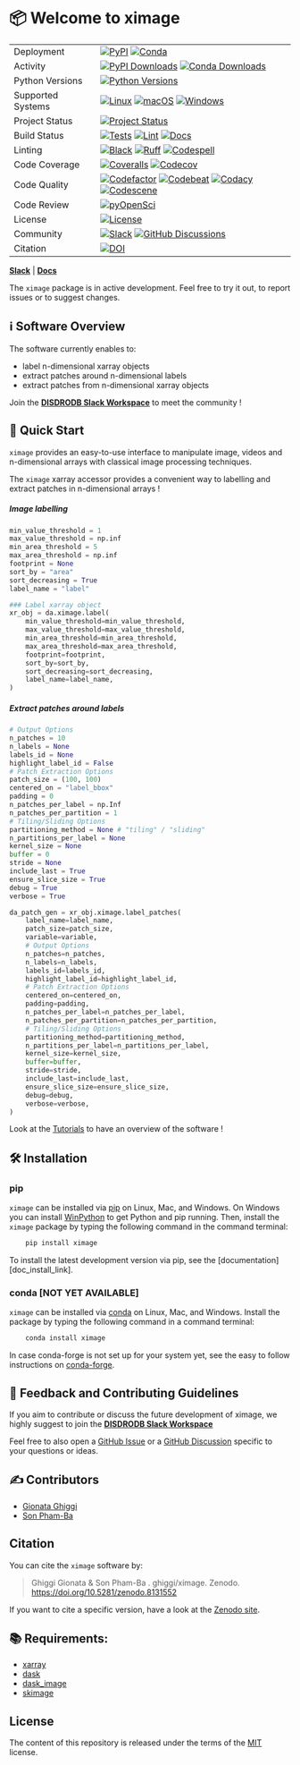 # 📦 Welcome to ximage

|                      |                                                |
| -------------------- | ---------------------------------------------- |
| Deployment           | [![PyPI](https://badge.fury.io/py/ximage.svg?style=flat)](https://pypi.org/project/ximage/) [![Conda](https://img.shields.io/conda/vn/conda-forge/ximage.svg?logo=conda-forge&logoColor=white&style=flat)](https://anaconda.org/conda-forge/ximage) |
| Activity             | [![PyPI Downloads](https://img.shields.io/pypi/dm/ximage.svg?label=PyPI%20downloads&style=flat)](https://pypi.org/project/ximage/) [![Conda Downloads](https://img.shields.io/conda/dn/conda-forge/ximage.svg?label=Conda%20downloads&style=flat)](https://anaconda.org/conda-forge/ximage) |
| Python Versions      | [![Python Versions](https://img.shields.io/badge/Python-3.8%20%203.9%20%203.10%20%203.11%20%203.12-blue?style=flat)](https://www.python.org/downloads/) |
| Supported Systems    | [![Linux](https://img.shields.io/github/actions/workflow/status/ghiggi/ximage/.github/workflows/tests.yml?label=Linux&style=flat)](https://github.com/ghiggi/ximage/actions/workflows/tests.yml) [![macOS](https://img.shields.io/github/actions/workflow/status/ghiggi/ximage/.github/workflows/tests.yml?label=macOS&style=flat)](https://github.com/ghiggi/ximage/actions/workflows/tests.yml) [![Windows](https://img.shields.io/github/actions/workflow/status/ghiggi/ximage/.github/workflows/tests_windows.yml?label=Windows&style=flat)](https://github.com/ghiggi/ximage/actions/workflows/tests_windows.yml) |
| Project Status       | [![Project Status](https://www.repostatus.org/badges/latest/active.svg?style=flat)](https://www.repostatus.org/#active) |
| Build Status         | [![Tests](https://github.com/ghiggi/ximage/actions/workflows/tests.yml/badge.svg?style=flat)](https://github.com/ghiggi/ximage/actions/workflows/tests.yml) [![Lint](https://github.com/ghiggi/ximage/actions/workflows/lint.yml/badge.svg?style=flat)](https://github.com/ghiggi/ximage/actions/workflows/lint.yml) [![Docs](https://readthedocs.org/projects/ximage/badge/?version=latest&style=flat)](https://ximage.readthedocs.io/en/latest/) |
| Linting              | [![Black](https://img.shields.io/badge/code%20style-black-000000.svg?style=flat)](https://github.com/psf/black) [![Ruff](https://img.shields.io/endpoint?url=https://raw.githubusercontent.com/astral-sh/ruff/main/assets/badge/v2.json&style=flat)](https://github.com/astral-sh/ruff) [![Codespell](https://img.shields.io/badge/Codespell-enabled-brightgreen?style=flat)](https://github.com/codespell-project/codespell) |
| Code Coverage        | [![Coveralls](https://coveralls.io/repos/github/ghiggi/ximage/badge.svg?branch=main&style=flat)](https://coveralls.io/github/ghiggi/ximage?branch=main) [![Codecov](https://codecov.io/gh/ghiggi/ximage/branch/main/graph/badge.svg?style=flat)](https://codecov.io/gh/ghiggi/ximage) |
| Code Quality         | [![Codefactor](https://www.codefactor.io/repository/github/ghiggi/ximage/badge?style=flat)](https://www.codefactor.io/repository/github/ghiggi/ximage) [![Codebeat](https://codebeat.co/badges/14ff831b-f064-4bdd-a2e2-72ffdf28a35a?style=flat)](https://codebeat.co/projects/github-com-ghiggi-ximage-main) [![Codacy](https://app.codacy.com/project/badge/Grade/d823c50a7ad14268bd347b5aba384623?style=flat)](https://app.codacy.com/gh/ghiggi/ximage/dashboard?utm_source=gh&utm_medium=referral&utm_content=&utm_campaign=Badge_grade) [![Codescene](https://codescene.io/projects/41869/status-badges/code-health?style=flat)](https://codescene.io/projects/41869/) |
| Code Review          | [![pyOpenSci](https://tinyurl.com/XXXX)](#) |
| License              | [![License](https://img.shields.io/github/license/ghiggi/ximage?style=flat)](https://github.com/ghiggi/ximage/blob/main/LICENSE) |
| Community            | [![Slack](https://img.shields.io/badge/Slack-ximage-green.svg?logo=slack&style=flat)](https://join.slack.com/t/xarray-tools/shared_invite/zt-28f5r0n75-ygNZN5omemhz72NM~WKUHA) [![GitHub Discussions](https://img.shields.io/badge/GitHub-Discussions-green?logo=github&style=flat)](https://github.com/ghiggi/ximage/discussions) |
| Citation             | [![DOI](https://zenodo.org/badge/664629093.svg?style=flat)](https://zenodo.org/records/8131553) |

 [**Slack**](https://join.slack.com/t/xarray-tools/shared_invite/zt-28f5r0n75-ygNZN5omemhz72NM~WKUHA) | [**Docs**](https://x-image.readthedocs.io/en/latest/)

The `ximage` package is in active development. Feel free to try it out, to report issues or to suggest changes.

## ℹ️ Software Overview

The software currently enables to:

- label n-dimensional xarray objects
- extract patches around n-dimensional labels
- extract patches from n-dimensional xarray objects

Join the [**DISDRODB Slack Workspace**](https://join.slack.com/t/xarray-tools/shared_invite/zt-28f5r0n75-ygNZN5omemhz72NM~WKUHA) to meet the community !

## 🚀 Quick Start

`ximage` provides an easy-to-use interface to manipulate image, videos and n-dimensional arrays with classical image processing techniques.

The `ximage` xarray accessor provides a convenient way to labelling and extract patches in n-dimensional arrays ! 

##### Image labelling 

```python
min_value_threshold = 1
max_value_threshold = np.inf
min_area_threshold = 5
max_area_threshold = np.inf
footprint = None
sort_by = "area"
sort_decreasing = True
label_name = "label"

### Label xarray object
xr_obj = da.ximage.label(
    min_value_threshold=min_value_threshold,
    max_value_threshold=max_value_threshold,
    min_area_threshold=min_area_threshold,
    max_area_threshold=max_area_threshold,
    footprint=footprint,
    sort_by=sort_by,
    sort_decreasing=sort_decreasing,
    label_name=label_name,
)
```

##### Extract patches around labels

```python
# Output Options
n_patches = 10
n_labels = None
labels_id = None
highlight_label_id = False
# Patch Extraction Options
patch_size = (100, 100)
centered_on = "label_bbox"
padding = 0
n_patches_per_label = np.Inf
n_patches_per_partition = 1
# Tiling/Sliding Options
partitioning_method = None # "tiling" / "sliding"
n_partitions_per_label = None
kernel_size = None
buffer = 0
stride = None
include_last = True
ensure_slice_size = True
debug = True
verbose = True

da_patch_gen = xr_obj.ximage.label_patches(
    label_name=label_name,
    patch_size=patch_size,
    variable=variable,
    # Output Options
    n_patches=n_patches,
    n_labels=n_labels,
    labels_id=labels_id,
    highlight_label_id=highlight_label_id,
    # Patch Extraction Options
    centered_on=centered_on,
    padding=padding,
    n_patches_per_label=n_patches_per_label,
    n_patches_per_partition=n_patches_per_partition,
    # Tiling/Sliding Options
    partitioning_method=partitioning_method,
    n_partitions_per_label=n_partitions_per_label,
    kernel_size=kernel_size,
    buffer=buffer,
    stride=stride,
    include_last=include_last,
    ensure_slice_size=ensure_slice_size,
    debug=debug,
    verbose=verbose,
)

```

Look at the [Tutorials][tutorial_link] to have an overview of the software !
 
## 🛠️ Installation

### pip

`ximage` can be installed via [pip][pip_link] on Linux, Mac, and Windows.
On Windows you can install [WinPython][winpy_link] to get Python and pip
running.
Then, install the `ximage` package by typing the following command in the command terminal:

```bash
    pip install ximage
```

To install the latest development version via pip, see the
[documentation][doc_install_link].

### conda [NOT YET AVAILABLE]

`ximage` can be installed via [conda][conda_link] on Linux, Mac, and Windows.
Install the package by typing the following command in a command terminal:

```bash
    conda install ximage
```

In case conda-forge is not set up for your system yet, see the easy to follow
instructions on [conda-forge][conda_forge_link].

## 💭 Feedback and Contributing Guidelines

If you aim to contribute or discuss the future development of ximage,
we highly suggest to join the [**DISDRODB Slack Workspace**](https://join.slack.com/t/xarray-tools/shared_invite/zt-28f5r0n75-ygNZN5omemhz72NM~WKUHA)

Feel free to also open a [GitHub Issue](https://github.com/ghiggi/ximage/issues) or a
[GitHub Discussion](https://github.com/ghiggi/ximage/discussions) specific to your questions or ideas.

## ✍️  Contributors

* [Gionata Ghiggi](https://people.epfl.ch/gionata.ghiggi)
* [Son Pham-Ba](https://people.epfl.ch/son.phamba?lang=en)

## Citation

You can cite the `ximage` software by:

> Ghiggi Gionata & Son Pham-Ba . ghiggi/ximage. Zenodo. https://doi.org/10.5281/zenodo.8131552

If you want to cite a specific version, have a look at the [Zenodo site](https://doi.org/10.5281/zenodo.7753488).

## 📚 Requirements:

- [xarray](https://docs.xarray.dev/en/stable/)
- [dask](https://www.dask.org/)
- [dask_image](https://image.dask.org/en/latest/)
- [skimage](https://scikit-image.org/)

## License

The content of this repository is released under the terms of the [MIT](LICENSE) license.



[pip_link]: https://pypi.org/project/ximage
[conda_link]: https://docs.conda.io/en/latest/miniconda.html
[conda_forge_link]: https://github.com/conda-forge/ximage-feedstock#installing-ximage
[conda_pip]: https://docs.conda.io/projects/conda/en/latest/user-guide/tasks/manage-pkgs.html#installing-non-conda-packages
[pipiflag]: https://pip-python3.readthedocs.io/en/latest/reference/pip_install.html?highlight=i#cmdoption-i
[winpy_link]: https://winpython.github.io/

[doc_link]: https://x-image.readthedocs.io
[tutorial_link]: https://github.com/ghiggi/ximage/tree/main#tutorials-and-examples
